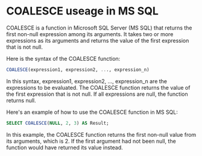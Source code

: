 # COALESCE useage in MS SQL

COALESCE is a function in Microsoft SQL Server (MS SQL) that returns the first non-null expression among its arguments. It takes two or more expressions as its arguments and returns the value of the first expression that is not null.

Here is the syntax of the COALESCE function:

```sql
COALESCE(expression1, expression2, ..., expression_n)
```

In this syntax, expression1, expression2, ..., expression_n are the expressions to be evaluated. The COALESCE function returns the value of the first expression that is not null. If all expressions are null, the function returns null.

Here's an example of how to use the COALESCE function in MS SQL:

```sql
SELECT COALESCE(NULL, 2, 3) AS Result;
```

In this example, the COALESCE function returns the first non-null value from its arguments, which is 2. If the first argument had not been null, the function would have returned its value instead.